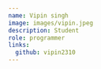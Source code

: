 ```yaml
---
name: Vipin singh
image: images/vipin.jpeg
description: Student
role: programmer
links:
  github: vipin2310
---
```



